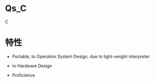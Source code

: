 # Qs_C
C

# 特性

* Portable, to Operation System Design, due to light-weight interpreter

* to Hardware Design

* Proficience







